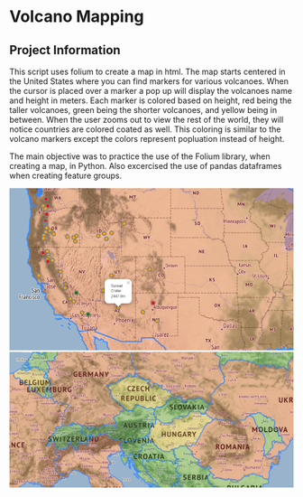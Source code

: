  # Volcano Mapping
 ## Project Information
This script uses folium to create a map in html. The map starts centered in the United States where you can find markers for various volcanoes. When the cursor is placed over a marker a pop up will display the volcanoes name and height in meters. Each marker is colored based on height, red being the taller volcanoes, green being the shorter volcanoes, and yellow being in between. When the user zooms out to view the rest of the world, they will notice countries are colored coated as well. This coloring is similar to the volcano markers except the colors represent popluation instead of height.

The main objective was to practice the use of the Folium library, when creating a map, in Python. Also excercised the use of pandas dataframes when creating feature groups. 

![Volcanoes](screenshot1.png)<br/>
![Population](Screenshot2.png)<br/>

